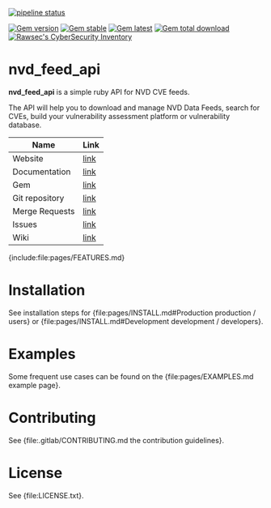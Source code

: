 [![pipeline status](https://gitlab.com/noraj/nvd_api/badges/master/pipeline.svg)](https://gitlab.com/noraj/nvd_api/-/commits/master)

[![Gem version](https://img.shields.io/gem/v/nvd_feed_api.svg)][rubygems]
[![Gem stable](https://img.shields.io/gem/dv/nvd_feed_api/stable.svg)][rubygems]
[![Gem latest](https://img.shields.io/gem/dtv/nvd_feed_api.svg)][rubygems]
[![Gem total download](https://img.shields.io/gem/dt/nvd_feed_api.svg)][rubygems]
[![Rawsec's CyberSecurity Inventory](https://inventory.raw.pm/img/badges/Rawsec-inventoried-FF5050_flat.svg)](https://inventory.raw.pm/tools.html#nvd_feed_api)

[rubygems]:https://rubygems.org/gems/nvd_feed_api/

# nvd_feed_api

**nvd_feed_api** is a simple ruby API for NVD CVE feeds.

The API will help you to download and manage NVD Data Feeds, search for CVEs, build your vulnerability assessment platform or vulnerability database.

Name            | Link
---             | ---
Website         | [link](https://noraj.gitlab.io/nvd_api/)
Documentation   | [link](https://noraj.gitlab.io/nvd_api/)
Gem             | [link](https://rubygems.org/gems/nvd_feed_api)
Git repository  | [link](https://gitlab.com/noraj/nvd_api)
Merge Requests  | [link](https://gitlab.com/noraj/nvd_api/merge_requests)
Issues          | [link](https://gitlab.com/noraj/nvd_api/issues)
Wiki            | [link](https://gitlab.com/noraj/nvd_api/wikis/home)

{include:file:pages/FEATURES.md}

# Installation

See installation steps for {file:pages/INSTALL.md#Production production / users} or {file:pages/INSTALL.md#Development development / developers}.

# Examples

Some frequent use cases can be found on the {file:pages/EXAMPLES.md example page}.

# Contributing

See {file:.gitlab/CONTRIBUTING.md the contribution guidelines}.

# License

See {file:LICENSE.txt}.
